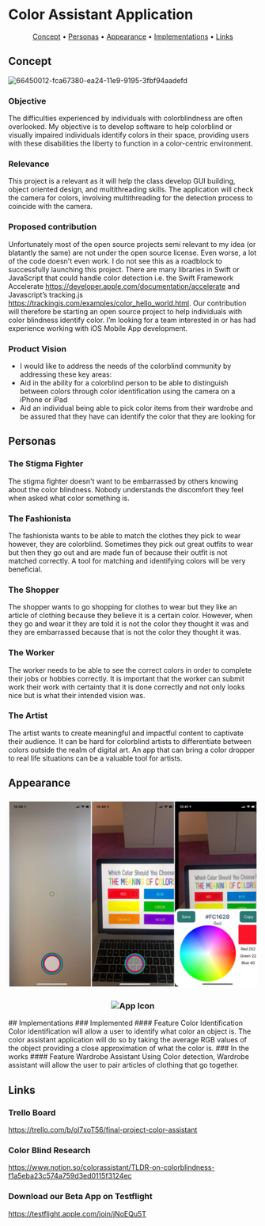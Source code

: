 # Color Assistant Application

<p align="center">
    <a href="#concept">Concept</a> &bull;
    <a href="#personas">Personas</a> &bull;
    <a href="#appearance">Appearance</a> &bull;
    <a href="#implementations">Implementations</a> &bull;
    <a href="#links">Links</a>
</p>

## Concept
![66450012-fca67380-ea24-11e9-9195-3fbf94aadefd](https://user-images.githubusercontent.com/9451941/66450148-6fafea00-ea25-11e9-9acd-cef22bbbd54e.jpeg)
### Objective
The difficulties experienced by individuals with colorblindness are often overlooked. My objective is to develop software to help colorblind or visually impaired individuals identify colors in their space, providing  users with these disabilities the liberty to function in a color-centric environment. 
### Relevance
This project is a relevant as it will help the class develop GUI building, object oriented design, and multithreading skills. The application will check the camera for colors, involving multithreading for the detection process to coincide with the camera. 
### Proposed contribution
Unfortunately most of the open source projects semi relevant to my idea (or blatantly the same) are not under the open source license. Even worse, a lot of the code doesn't even work. I do not see this as a roadblock to successfully launching this project. There are many libraries in Swift or JavaScript that could handle color detection i.e. the Swift Framework Accelerate https://developer.apple.com/documentation/accelerate and Javascript’s tracking.js https://trackingjs.com/examples/color_hello_world.html. Our contribution will therefore be starting an open source project to help individuals with color blindness identify color. I’m looking for a team interested in or has had experience working with iOS Mobile App development.
### Product Vision
- I would like to address the needs of the colorblind community by addressing these key areas:
- Aid in the ability for a colorblind person to be able to distinguish between colors through color identification using the camera on a iPhone or iPad
- Aid an individual being able to pick color items from their wardrobe and be assured that they have can identify the color that they are looking for

## Personas
### The Stigma Fighter 
The stigma fighter doesn't want to be embarrassed by others knowing about the color blindness.
Nobody understands the discomfort they feel when asked what color something is.
### The Fashionista 
The fashionista wants to be able to match the clothes they pick to wear however, they are colorblind. 
Sometimes they pick out great outfits to wear but then they go out and are made fun of because their outfit is not matched correctly.
A tool for matching and identifying colors will be very beneficial.
### The Shopper
The shopper wants to go shopping for clothes to wear but they like an article of clothing because they believe it is a certain color.
However, when they go and wear it they are told it is not the color they thought it was and they are embarrassed because that is not the color they thought it was.
### The Worker
The worker needs to be able to see the correct colors in order to complete their jobs or hobbies correctly.
It is important that the worker can submit work their work with certainty that it is done correctly and not only looks nice but is what their intended vision was.
### The Artist
The artist wants to create meaningful and impactful content to captivate their audience.
It can be hard for colorblind artists to differentiate between colors outside the realm of digital art.
An app that can bring a color dropper to real life situations can be a valuable tool for artists.

## Appearance
<h3 align="center">
  <img src="pjimage.jpg" alt="App" />
</h3>
<h3 align="center">
  <img src="https://github.com/3296f19temple/project-05-color_assistant/blob/aphotis1-patch-1-1/ColorAssistant/ColorAssistant/Assets.xcassets/AppIcon.appiconset/ca_copy-1024.png" alt="App Icon" />
</h3>
## Implementations
### Implemented
#### Feature Color Identification
Color identification will allow a user to identify what color an object is.
The color assistant application will do so by taking the average RGB values of the object providing a close approximation of what the color is.
### In the works
#### Feature Wardrobe Assistant
Using Color detection, Wardrobe assistant will allow the user to pair articles of clothing that go together.

## Links
### Trello Board
https://trello.com/b/ol7xoT56/final-project-color-assistant
### Color Blind Research
https://www.notion.so/colorassistant/TLDR-on-colorblindness-f1a5eba23c574a759d3ed0115f3124ec
### Download our Beta App on Testflight
https://testflight.apple.com/join/jNoEQu5T


